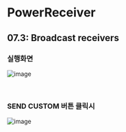# PowerReceiver

## 07.3: Broadcast receivers

### 실행화면

![image](https://user-images.githubusercontent.com/83248175/125033880-e1b9d500-e0ca-11eb-9146-574e5672e238.png)


</br>

### SEND CUSTOM 버튼 클릭시
![image](https://user-images.githubusercontent.com/83248175/125034174-45dc9900-e0cb-11eb-92da-18dbf7306c78.png)
